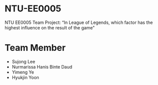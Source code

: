 # NTU-EE0005
NTU EE0005 Team Project: “In League of Legends, which factor has the highest influence on the result of the game"

# Team Member
- Sujong Lee
- Nurmarissa Hanis Binte Daud
- Yimeng Ye
- Hyukjin Yoon
